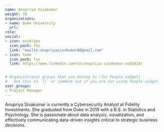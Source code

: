 ```yaml
---
name: Anupriya Sivakumar
weight: 10
organizations:
- name: Duke University
  url: 
role: 
social:
- icon: envelope
  icon_pack: fas
  link: "mailto:anupriyasivakumar8@gmail.com"
- icon: home
  icon_pack: fas
  link: https://www.linkedin.com/in/anupriya-sivakumar-as65614/

  
# Organizational groups that you belong to (for People widget)
#   Set this to `[]` or comment out if you are not using People widget.  
user_groups:
- Project Manager
---
```


Anupriya Sivakumar is currently a Cybersecurity Analyst at Fidelity Investments. She graduated from Duke in 2019 with a B.S. in Statistics and Psychology. She is passionate about data analysis, visualization, and effectively communicating data-driven insights critical to strategic business decisions.   
